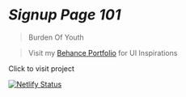 # *Signup Page 101*
> Burden Of Youth 

>Visit my [Behance Portfolio](https://www.behance.net/adikachris) for UI Inspirations

Click to visit project 

[![Netlify Status](https://api.netlify.com/api/v1/badges/9ea94097-8a71-42c6-8e51-9ee48d0ac168/deploy-status)](https://app.netlify.com/sites/signuppage101/deploys)